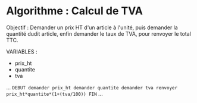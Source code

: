 # Algorithme : Calcul de TVA

Objectif : Demander un prix HT d'un article à l'unité,
puis demander la quantité dudit article, 
enfin demander le taux de TVA,
pour renvoyer le total TTC.

VARIABLES : 

-   prix_ht
-   quantite
-   tva

...
`DEBUT
    demander prix_ht
    demander quantite
    demander tva
    renvoyer prix_ht*quantite*(1+(tva/100))
FIN`
...